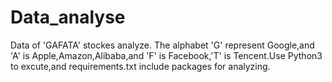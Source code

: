 # Data_analyse
Data of 'GAFATA' stockes analyze.
The alphabet 'G' represent Google,and 'A' is Apple,Amazon,Alibaba,and 'F' is Facebook,'T' is Tencent.Use Python3 to excute,and requirements.txt include packages for analyzing.
